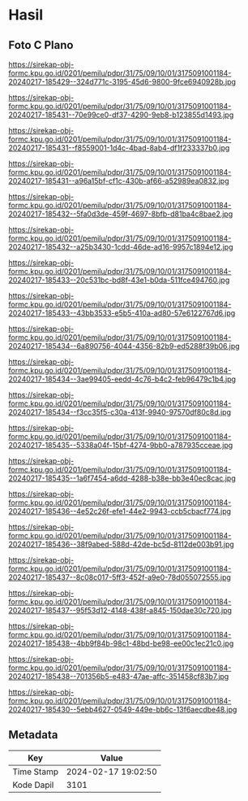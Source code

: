 # Hasil

## Foto C Plano

https://sirekap-obj-formc.kpu.go.id/0201/pemilu/pdpr/31/75/09/10/01/3175091001184-20240217-185429--324d771c-3195-45d6-9800-9fce6940928b.jpg

https://sirekap-obj-formc.kpu.go.id/0201/pemilu/pdpr/31/75/09/10/01/3175091001184-20240217-185431--70e99ce0-df37-4290-9eb8-b123855d1493.jpg

https://sirekap-obj-formc.kpu.go.id/0201/pemilu/pdpr/31/75/09/10/01/3175091001184-20240217-185431--f8559001-1d4c-4bad-8ab4-df1f233337b0.jpg

https://sirekap-obj-formc.kpu.go.id/0201/pemilu/pdpr/31/75/09/10/01/3175091001184-20240217-185431--a96a15bf-cf1c-430b-af66-a52989ea0832.jpg

https://sirekap-obj-formc.kpu.go.id/0201/pemilu/pdpr/31/75/09/10/01/3175091001184-20240217-185432--5fa0d3de-459f-4697-8bfb-d81ba4c8bae2.jpg

https://sirekap-obj-formc.kpu.go.id/0201/pemilu/pdpr/31/75/09/10/01/3175091001184-20240217-185432--a25b3430-1cdd-46de-ad16-9957c1894e12.jpg

https://sirekap-obj-formc.kpu.go.id/0201/pemilu/pdpr/31/75/09/10/01/3175091001184-20240217-185433--20c531bc-bd8f-43e1-b0da-511fce494760.jpg

https://sirekap-obj-formc.kpu.go.id/0201/pemilu/pdpr/31/75/09/10/01/3175091001184-20240217-185433--43bb3533-e5b5-410a-ad80-57e6122767d6.jpg

https://sirekap-obj-formc.kpu.go.id/0201/pemilu/pdpr/31/75/09/10/01/3175091001184-20240217-185434--6a890756-4044-4356-82b9-ed5288f39b06.jpg

https://sirekap-obj-formc.kpu.go.id/0201/pemilu/pdpr/31/75/09/10/01/3175091001184-20240217-185434--3ae99405-eedd-4c76-b4c2-feb96479c1b4.jpg

https://sirekap-obj-formc.kpu.go.id/0201/pemilu/pdpr/31/75/09/10/01/3175091001184-20240217-185434--f3cc35f5-c30a-413f-9940-97570df80c8d.jpg

https://sirekap-obj-formc.kpu.go.id/0201/pemilu/pdpr/31/75/09/10/01/3175091001184-20240217-185435--5338a04f-15bf-4274-9bb0-a787935cceae.jpg

https://sirekap-obj-formc.kpu.go.id/0201/pemilu/pdpr/31/75/09/10/01/3175091001184-20240217-185435--1a6f7454-a6dd-4288-b38e-bb3e40ec8cac.jpg

https://sirekap-obj-formc.kpu.go.id/0201/pemilu/pdpr/31/75/09/10/01/3175091001184-20240217-185436--4e52c26f-efe1-44e2-9943-ccb5cbacf774.jpg

https://sirekap-obj-formc.kpu.go.id/0201/pemilu/pdpr/31/75/09/10/01/3175091001184-20240217-185436--38f9abed-588d-42de-bc5d-8112de003b91.jpg

https://sirekap-obj-formc.kpu.go.id/0201/pemilu/pdpr/31/75/09/10/01/3175091001184-20240217-185437--8c08c017-5ff3-452f-a9e0-78d055072555.jpg

https://sirekap-obj-formc.kpu.go.id/0201/pemilu/pdpr/31/75/09/10/01/3175091001184-20240217-185437--95f53d12-4148-438f-a845-150dae30c720.jpg

https://sirekap-obj-formc.kpu.go.id/0201/pemilu/pdpr/31/75/09/10/01/3175091001184-20240217-185438--4bb9f84b-98c1-48bd-be98-ee00c1ec21c0.jpg

https://sirekap-obj-formc.kpu.go.id/0201/pemilu/pdpr/31/75/09/10/01/3175091001184-20240217-185438--701356b5-e483-47ae-affc-351458cf83b7.jpg

https://sirekap-obj-formc.kpu.go.id/0201/pemilu/pdpr/31/75/09/10/01/3175091001184-20240217-185430--5ebb4627-0549-449e-bb6c-13f6aecdbe48.jpg


## Metadata

| Key        | Value               |
| ---------- | ------------------- |
| Time Stamp | 2024-02-17 19:02:50 |
| Kode Dapil | 3101                |



